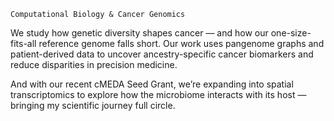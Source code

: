 `Computational Biology & Cancer Genomics`

We study how genetic diversity shapes cancer — and how our one-size-fits-all reference genome falls short. Our work uses pangenome graphs and patient-derived data to uncover ancestry-specific cancer biomarkers and reduce disparities in precision medicine.

And with our recent cMEDA Seed Grant, we’re expanding into spatial transcriptomics to explore how the microbiome interacts with its host — bringing my scientific journey full circle.
